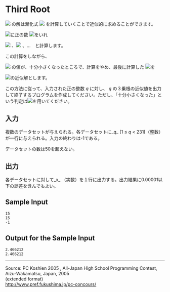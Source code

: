 # Third Root

![][1] の解は漸化式 ![][2] を計算していくことで近似的に求めることができます。

![][3]に正の数 ![][4]をいれ

![][5] 、![][6] 、…　と計算します。

この計算をしながら、

![][7] の値が、十分小さくなったところで、計算をやめ、最後に計算した ![][8]を

![][9]の近似解とします。

この方法に従って、入力された正の整数 _q_ に対し、 _q_ の３乗根の近似値を出力して終了するプログラムを作成してください。ただし、「十分小さくなった」という判定は![][10]を用いてください。

## 入力

複数のデータセットが与えられる。各データセットに_q_ (1 ≤ _q_ < 231)（整数）が一行に与えられる。入力の終わりは-1である。

データセットの数は50を超えない。

## 出力

各データセットに対して_x_ （実数）を１行に出力する。出力結果に0.00001以下の誤差を含んでもよい。

## Sample Input

    15
    15
    -1

## Output for the Sample Input

    2.466212
    2.466212

* * *

Source: PC Koshien 2005 , All-Japan High School Programming Contest, Aizu-Wakamatsu, Japan, 2005   
(extended format)   
<http://www.pref.fukushima.jp/pc-concours/>

[1]: IMAGE1/08_1.gif
[2]: IMAGE1/08_2.gif
[3]: IMAGE1/08_3.gif
[4]: IMAGE1/08_4.gif
[5]: IMAGE1/08_5.gif
[6]: IMAGE1/08_6.gif
[7]: IMAGE1/08_7.gif
[8]: IMAGE1/08_8.gif
[9]: IMAGE1/08_9.gif
[10]: IMAGE1/08_10.gif
